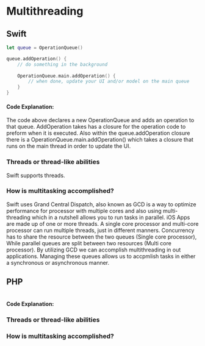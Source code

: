 # Multithreading

## Swift
```swift
let queue = OperationQueue()

queue.addOperation() {
    // do something in the background
    
    OperationQueue.main.addOperation() {
        // when done, update your UI and/or model on the main queue
    }
}
```
#### Code Explanation:
The code above declares a new OperationQueue and adds an operation to that queue. AddOperation takes has a closure for the operation code to preform when it is executed. Also within the queue.addOperation closure there is a OperationQueue.main.addOperation() which takes a closure that runs on the main thread in order to update the UI.

### Threads or thread-like abilities
Swift supports threads.

### How is multitasking accomplished?
Swift uses Grand Central Dispatch, also known as GCD is a way to optimize performance for processor with multiple cores and also using multi-threading which in a nutshell allows you to run tasks in parallel. iOS Apps are made up of one or more threads. A single core processor and multi-core processor can run multiple threads, just in different manners. Concurrency has to share the resource between the two queues (Single core processor), While parallel queues are split between two resources (Multi core processor). By utilizing GCD we can accomplish multithreading in out applications. Managing these queues allows us to accpmlish tasks in either a synchronous or asynchronous manner.

## PHP
```php
```
#### Code Explanation:

### Threads or thread-like abilities
### How is multitasking accomplished?